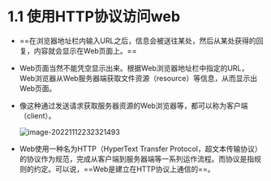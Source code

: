 # 1.1 使用HTTP协议访问web

+ ==在浏览器地址栏内输入URL之后，信息会被送往某处，然后从某处获得的回复，内容就会显示在Web页面上。==

+ Web页面当然不能凭空显示出来。根据Web浏览器地址栏中指定的URL，Web浏览器从Web服务器端获取文件资源（resource）等信息，从而显示出Web页面。

+ 像这种通过发送请求获取服务器资源的Web浏览器等，都可以称为客户端（client）。

  ![image-20221112232321493](C:\Users\MYW\AppData\Roaming\Typora\typora-user-images\image-20221112232321493.png)

+ Web使用一种名为HTTP（HyperText Transfer Protocol，超文本传输协议）的协议作为规范，完成从客户端到服务器端等一系列运作流程。而协议是指规则的约定。可以说，==Web是建立在HTTP协议上通信的==。

  